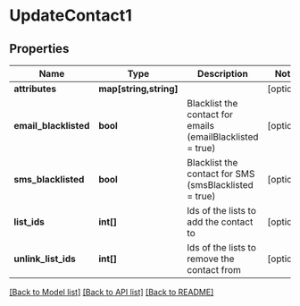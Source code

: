 # UpdateContact1

## Properties
Name | Type | Description | Notes
------------ | ------------- | ------------- | -------------
**attributes** | **map[string,string]** |  | [optional] 
**email_blacklisted** | **bool** | Blacklist the contact for emails (emailBlacklisted &#x3D; true) | [optional] 
**sms_blacklisted** | **bool** | Blacklist the contact for SMS (smsBlacklisted &#x3D; true) | [optional] 
**list_ids** | **int[]** | Ids of the lists to add the contact to | [optional] 
**unlink_list_ids** | **int[]** | Ids of the lists to remove the contact from | [optional] 

[[Back to Model list]](../README.md#documentation-for-models) [[Back to API list]](../README.md#documentation-for-api-endpoints) [[Back to README]](../README.md)


